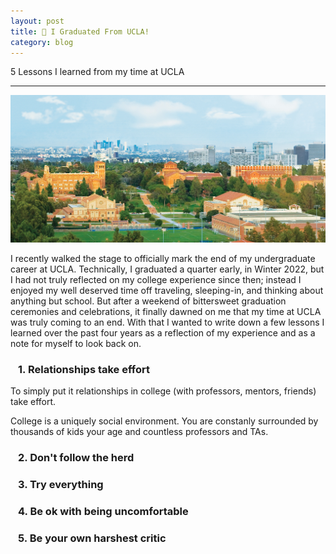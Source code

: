 ```yaml
---
layout: post
title: 🐻 I Graduated From UCLA!
category: blog
---
```


5 Lessons I learned from my time at UCLA

----

![campus.jpeg](/blog/assets/images/campus.jpeg)


I recently walked the stage to officially mark the end of my undergraduate career at UCLA. Technically, I graduated a quarter early, in Winter 2022, but I had not truly reflected on my college experience since then; instead I enjoyed my well deserved time off traveling, sleeping-in, and thinking about anything but school. But after a weekend of bittersweet graduation ceremonies and celebrations, it finally dawned on me that my time at UCLA was truly coming to an end. With that I wanted to write down a few lessons I learned over the past four years as a reflection of my experience and as a note for myself to look back on. 

### &ensp; 1. Relationships take effort
To simply put it relationships in college (with professors, mentors, friends) take effort. 

College is a uniquely social environment. You are constanly surrounded by thousands of kids your age and countless professors and TAs.
### &ensp; 2. Don't follow the herd
### &ensp; 3. Try everything
### &ensp; 4. Be ok with being uncomfortable
### &ensp; 5. Be your own harshest critic